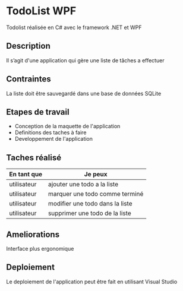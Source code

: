 # TodoList WPF
Todolist réalisée en C# avec le framework .NET et WPF

## Description
Il s’agit d'une application qui gère une liste de tâches a effectuer

## Contraintes
La liste doit être sauvegardé dans une base de données SQLite

## Etapes de travail
- Conception de la maquette de l'application
- Definitions des taches à faire
- Developpement de l'application

## Taches réalisé
| En tant que | Je peux |
|-----------|-----------|
| utilisateur | ajouter une todo a la liste |
|     utilisateur      |      marquer une todo comme terminé     |
|     utilisateur      |      modifier une todo dans la liste     |
|    utilisateur       |    supprimer une todo de la liste       |

## Ameliorations
Interface plus ergonomique

## Deploiement
Le deploiement de l'application peut être fait en utilisant Visual Studio
